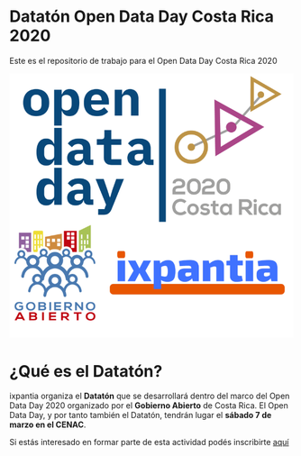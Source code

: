 # Datatón Open Data Day Costa Rica 2020 

Este es el repositorio de trabajo para el Open Data Day Costa Rica 2020

![](img/open_data_ixpantia.png)

# ¿Qué es el Datatón?

ixpantia organiza el **Datatón** que se desarrollará dentro del
marco del Open Data Day 2020 organizado por el **Gobierno
Abierto** de Costa Rica. El Open Data Day, y por tanto también el
Datatón, tendrán lugar el **sábado 7 de marzo en el CENAC**.


Si estás interesado en formar parte de esta actividad podés inscribirte [aquí](https://docs.google.com/forms/d/e/1FAIpQLSeCVIxQzYgE1Dx29KzDPe4WljpI5Y145N8HrFsmFL3fTibCwQ/viewform)


